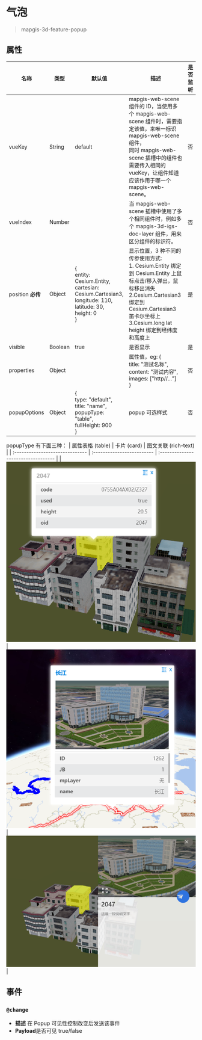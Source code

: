 # 气泡

> mapgis-3d-feature-popup

## 属性

| 名称              | 类型    | 默认值                                                                                                                        | 描述                                                                                                                                                                                                                             | 是否监听 |
| ----------------- | ------- | ----------------------------------------------------------------------------------------------------------------------------- | -------------------------------------------------------------------------------------------------------------------------------------------------------------------------------------------------------------------------------- | -------- |
| vueKey            | String  | default                                                                                                                       | mapgis-web-scene 组件的 ID，当使用多个 mapgis-web-scene 组件时，需要指定该值，来唯一标识 mapgis-web-scene 组件，<br/>同时 mapgis-web-scene 插槽中的组件也需要传入相同的 vueKey，让组件知道应该作用于哪一个 mapgis-web-scene。    | 否       |
| vueIndex          | Number  |                                                                                                                               | 当 mapgis-web-scene 插槽中使用了多个相同组件时，例如多个 mapgis-3d-igs-doc-layer 组件，用来区分组件的标识符。                                                                                                                    | 否       |
| position **必传** | Object  | { </br> entity: Cesium.Entity, </br> cartesian: Cesium.Cartesian3,</br>longitude: 110,</br>latitude: 30,</br>height: 0 </br>} | 显示位置，3 种不同的传参使用方式:</br> 1. Cesium.Entity 绑定到 Cesium.Entity 上鼠标点击/移入弹出，鼠标移出消失 </br>2.Cesium.Cartesian3 绑定到 Cesium.Cartesian3 笛卡尔坐标上</br> 3.Cesium.long lat height 绑定到经纬度和高度上 | 是       |
| visible           | Boolean | true                                                                                                                          | 是否显示                                                                                                                                                                                                                         | 是       |
| properties        | Object  |                                                                                                                               | 属性值，eg: { </br>title: "测试名称",</br> content: "测试内容",</br>images: ["http//..."] </br> }                                                                                                                                | 否       |
| popupOptions      | Object  | { </br>type: "default", </br>title: "name",</br>popupType: "table",</br>fullHeight: 900 </br>}                                | popup 可选样式                                                                                                                                                                                                                   | 否       |

popupType 有下面三种：
| 属性表格 (table) | 卡片 (card) | 图文关联 (rich-text) |
| :------------------------------ | :------------------------- | :---------------------------------- |
| ![属性表格](./images/table.png) | ![卡片](./images/card.png) | ![图文关联](./images/rich-text.png) |

## 事件

### `@change`

- **描述** 在 Popup 可见性控制改变后发送该事件
- **Payload**是否可见 true/false
